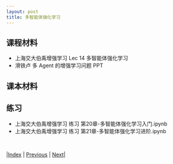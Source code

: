 ```yaml
---
layout: post
title: 多智能体强化学习
---
```


## 课程材料

- 上海交大伯禹增强学习 Lec 14 多智能体强化学习
- 滑铁卢 多 Agent 的增强学习问题 PPT

## 课本材料

## 练习

- 上海交大伯禹增强学习 练习 第20章-多智能体强化学习入门.ipynb
- 上海交大伯禹增强学习 练习 第21章-多智能体强化学习进阶.ipynb

<br/>

|[Index](./) | [Previous](91-game) | [Next](./)|
